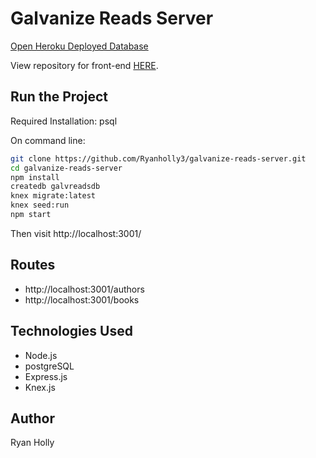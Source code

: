 # Galvanize Reads Server

[Open Heroku Deployed Database](https://shrouded-retreat-53312.herokuapp.com)

View repository for front-end [HERE](https://github.com/Ryanholly3/galvanize-reads-client).


## Run the Project
Required Installation:
psql

On command line:

```sh
git clone https://github.com/Ryanholly3/galvanize-reads-server.git
cd galvanize-reads-server
npm install
createdb galvreadsdb
knex migrate:latest
knex seed:run
npm start
```

Then visit http://localhost:3001/

## Routes
* http://localhost:3001/authors
* http://localhost:3001/books


## Technologies Used
* Node.js
* postgreSQL
* Express.js
* Knex.js

## Author
Ryan Holly
